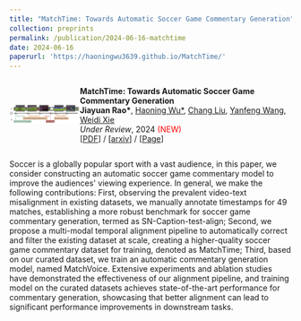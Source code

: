 ```yaml
---
title: "MatchTime: Towards Automatic Soccer Game Commentary Generation"
collection: preprints
permalink: /publication/2024-06-16-matchtime
date: 2024-06-16
paperurl: 'https://haoningwu3639.github.io/MatchTime/'
---
```

<div style="display: flex; align-items: center;"> <!-- 添加align-items: center; 来垂直居中所有子元素 -->
  <div style="flex: 1; width: 25%; text-align: center;"> <!-- text-align: center; 用于水平居中图片 -->
    <img src="https://github.com/jyrao/jyrao.github.io/blob/master/images/research/matchtime.png?raw=true" style="width: 100%; max-width: 100%; height: auto;" alt="描述">
  </div>
  <div style="flex: 3; width: 75%;">
    <p>
    <strong>MatchTime: Towards Automatic Soccer Game Commentary Generation</strong><br>
    <strong>Jiayuan Rao*</strong>, <a href="https://haoningwu3639.github.io/" target="_blank">Haoning Wu*</a>, <a href="https://verg-avesta.github.io/" target="_blank">Chang Liu</a>, <a href="https://cmic.sjtu.edu.cn/wangyanfeng/" target="_blank">Yanfeng Wang</a>, <a href="https://weidixie.github.io/" target="_blank">Weidi Xie</a><br>
    <em>Under Review</em>, 2024 <span style="color: red;">(NEW)</span><br>
    [<a href="https://arxiv.org/pdf/2406.18530" target="_blank">PDF</a>] / [<a href="https://arxiv.org/abs/2406.18530" target="_blank">arxiv</a>] / [<a href="https://haoningwu3639.github.io/MatchTime/" target="_blank">Page</a>]
    </p>
  </div>
</div>

Soccer is a globally popular sport with a vast audience, in this paper, we consider constructing an automatic soccer game commentary model to improve the audiences' viewing experience. In general, we make the following contributions: First, observing the prevalent video-text misalignment in existing datasets, we manually annotate timestamps for 49 matches, establishing a more robust benchmark for soccer game commentary generation, termed as SN-Caption-test-align; Second, we propose a multi-modal temporal alignment pipeline to automatically correct and filter the existing dataset at scale, creating a higher-quality soccer game commentary dataset for training, denoted as MatchTime; Third, based on our curated dataset, we train an automatic commentary generation model, named MatchVoice. Extensive experiments and ablation studies have demonstrated the effectiveness of our alignment pipeline, and training model on the curated datasets achieves state-of-the-art performance for commentary generation, showcasing that better alignment can lead to significant performance improvements in downstream tasks.

<!-- Jiayuan Rao*, Haoning Wu*, Chang Liu, Yanfeng Wang, Weidi Xie

[PDF](https://arxiv.org/pdf/2406.18530) / [arxiv]('https://arxiv.org/abs/2406.18530') / [Page](https://haoningwu3639.github.io/MatchTime/) -->
